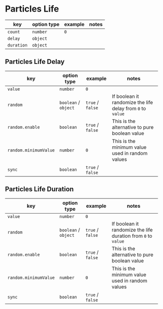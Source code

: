 # Particles Life

| key        | option type | example | notes |
| ---------- | ----------- | ------- | ----- |
| `count`    | `number`    | `0`     |       |
| `delay`    | `object`    |         |       |
| `duration` | `object`    |         |       |

## Particles Life Delay

| key                   | option type          | example          | notes                                                      |
| --------------------- | -------------------- | ---------------- | ---------------------------------------------------------- |
| `value`               | `number`             | `0`              |                                                            |
| `random`              | `boolean` / `object` | `true` / `false` | If boolean it randomize the life delay from `0` to `value` |
| `random.enable`       | `boolean`            | `true` / `false` | This is the alternative to pure boolean value              |
| `random.minimumValue` | `number`             | `0`              | This is the minimum value used in random values            |
| `sync`                | `boolean`            | `true` / `false` |                                                            |

## Particles Life Duration

| key                   | option type          | example          | notes                                                         |
| --------------------- | -------------------- | ---------------- | ------------------------------------------------------------- |
| `value`               | `number`             | `0`              |                                                               |
| `random`              | `boolean` / `object` | `true` / `false` | If boolean it randomize the life duration from `0` to `value` |
| `random.enable`       | `boolean`            | `true` / `false` | This is the alternative to pure boolean value                 |
| `random.minimumValue` | `number`             | `0`              | This is the minimum value used in random values               |
| `sync`                | `boolean`            | `true` / `false` |                                                               |
